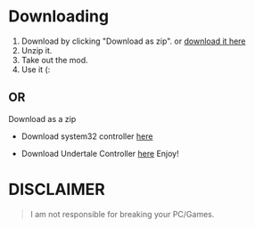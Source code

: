 # Downloading
1. Download by clicking "Download as zip". or [download it here](https://github.com/nonumbershere/Amazing_Creations.git)
2. Unzip it.
3. Take out the mod.
4. Use it (:
## OR
Download as a zip 
- Download system32 controller [here](https://github.com/nonumbershere/Amazing_Creations/blob/master/system32_controller.rar?raw=true)

- Download Undertale Controller [here](https://github.com/nonumbershere/Amazing_Creations/blob/master/Undertalecontroller.rar?raw=true)
Enjoy!
# DISCLAIMER

> I am not responsible for breaking your PC/Games.
